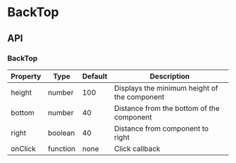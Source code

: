 # BackTop 

<example />

## API

### BackTop

| Property | Type | Default | Description |
| --- | --- | --- | --- |
| height | number | 100 | Displays the minimum height of the component |
| bottom | number | 40 | Distance from the bottom of the component |
| right | boolean | 40 | Distance from component to right |
| onClick | function | none | Click callback |

